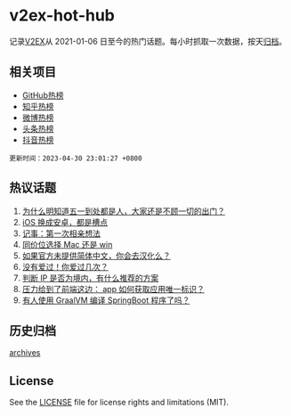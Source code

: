 # v2ex-hot-hub

 记录[V2EX](https://www.v2ex.com/)从 2021-01-06 日至今的热门话题。每小时抓取一次数据，按天[归档](archives)。
 
 ## 相关项目

- [GitHub热榜](https://github.com/it985/github-hot-hub)
- [知乎热榜](https://github.com/it985/zhihu-hot-hub)
- [微博热榜](https://github.com/it985/weibo-hot-hub)
- [头条热榜](https://github.com/it985/toutiao-hot-hub)
- [抖音热榜](https://github.com/it985/douyin-hot-hub)


 `更新时间：2023-04-30 23:01:27 +0800`

## 热议话题

1. [为什么明知道五一到处都是人，大家还是不顾一切的出门？](https://www.v2ex.com/t/936567)
1. [iOS 换成安卓，都是槽点](https://www.v2ex.com/t/936581)
1. [记事：第一次相亲想法](https://www.v2ex.com/t/936509)
1. [同价位选择 Mac 还是 win](https://www.v2ex.com/t/936555)
1. [如果官方未提供简体中文，你会去汉化么？](https://www.v2ex.com/t/936580)
1. [没有爱过！你爱过几次？](https://www.v2ex.com/t/936549)
1. [判断 IP 是否为境内，有什么推荐的方案](https://www.v2ex.com/t/936578)
1. [压力给到了前端这边： app 如何获取应用唯一标识？](https://www.v2ex.com/t/936530)
1. [有人使用 GraalVM 编译 SpringBoot 程序了吗？](https://www.v2ex.com/t/936538)

## 历史归档

[archives](archives)

## License

See the [LICENSE](LICENSE) file for license rights and limitations (MIT).
